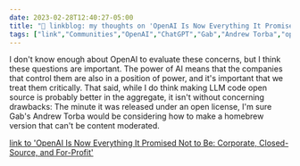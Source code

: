 ---date: 2023-02-28T12:40:27-05:00title: "🔗 linkblog: my thoughts on 'OpenAI Is Now Everything It Promised Not to Be: Corporate, Closed-Source, and For-Profit'"tags: ["link","Communities","OpenAI","ChatGPT","Gab","Andrew Torba","open source","content moderation"]---I don't know enough about OpenAI to evaluate these concerns, but I think these questions are important. The power of AI means that the companies that control them are also in a position of power, and it's important that we treat them critically. That said, while I do think making LLM code open source is probably better in the aggregate, it isn't without concerning drawbacks: The minute it was released under an open license, I'm sure Gab's Andrew Torba would be considering how to make a homebrew version that can't be content moderated.   [link to 'OpenAI Is Now Everything It Promised Not to Be: Corporate, Closed-Source, and For-Profit'](https://www.vice.com/en/article/5d3naz/openai-is-now-everything-it-promised-not-to-be-corporate-closed-source-and-for-profit)